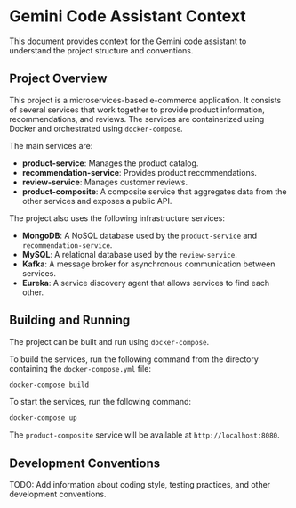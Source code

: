 # Gemini Code Assistant Context

This document provides context for the Gemini code assistant to understand the project structure and conventions.

## Project Overview

This project is a microservices-based e-commerce application. It consists of several services that work together to provide product information, recommendations, and reviews. The services are containerized using Docker and orchestrated using `docker-compose`.

The main services are:

*   **product-service**: Manages the product catalog.
*   **recommendation-service**: Provides product recommendations.
*   **review-service**: Manages customer reviews.
*   **product-composite**: A composite service that aggregates data from the other services and exposes a public API.

The project also uses the following infrastructure services:

*   **MongoDB**: A NoSQL database used by the `product-service` and `recommendation-service`.
*   **MySQL**: A relational database used by the `review-service`.
*   **Kafka**: A message broker for asynchronous communication between services.
*   **Eureka**: A service discovery agent that allows services to find each other.

## Building and Running

The project can be built and run using `docker-compose`.

To build the services, run the following command from the directory containing the `docker-compose.yml` file:

```bash
docker-compose build
```

To start the services, run the following command:

```bash
docker-compose up
```

The `product-composite` service will be available at `http://localhost:8080`.

## Development Conventions

TODO: Add information about coding style, testing practices, and other development conventions.
